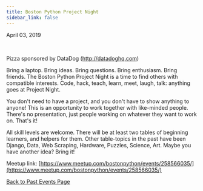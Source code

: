 ```yaml
---
title: Boston Python Project Night
sidebar_link: false
---
```


April 03, 2019


   

Pizza sponsored by DataDog (http://datadoghq.com)

Bring a laptop. Bring ideas. Bring questions. Bring enthusiasm. Bring friends. The Boston Python Project Night is a time to find others with compatible interests. Code, hack, teach, learn, meet, laugh, talk: anything goes at Project Night.

You don't need to have a project, and you don't have to show anything to anyone! This is an opportunity to work together with like-minded people. There's no presentation, just people working on whatever they want to work on. That's it!

All skill levels are welcome. There will be at least two tables of beginning learners, and helpers for them. Other table-topics in the past have been Django, Data, Web Scraping, Hardware, Puzzles, Science, Art. Maybe you have another idea? Bring it!


Meetup link: [https://www.meetup.com/bostonpython/events/258566035/](https://www.meetup.com/bostonpython/events/258566035/)

[Back to Past Events Page](index.md)